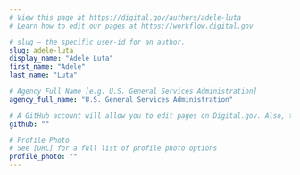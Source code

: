 ```yaml
---
# View this page at https://digital.gov/authors/adele-luta
# Learn how to edit our pages at https://workflow.digital.gov

# slug — the specific user-id for an author.
slug: adele-luta
display_name: "Adele Luta"
first_name: "Adele"
last_name: "Luta"

# Agency Full Name [e.g. U.S. General Services Administration]
agency_full_name: "U.S. General Services Administration"

# A GitHub account will allow you to edit pages on Digital.gov. Also, the image used in your GitHub account can be used to populate your digital.gov profile photo. Learn more about getting a Github account at [URL]
github: ""

# Profile Photo
# See [URL] for a full list of profile photo options
profile_photo: ""
---
```

